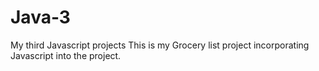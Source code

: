 # Java-3
My third Javascript projects
This is my Grocery list project incorporating Javascript into the project.